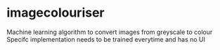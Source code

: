 # imagecolouriser
Machine learning algorithm to convert images from greyscale to colour
Specifc implementation needs to be trained everytime and has no UI
